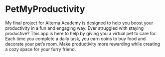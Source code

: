 # PetMyProductivity
My final project for Alterna Academy is designed to help you boost your productivity in a fun and engaging way. Ever struggled with staying productive? This app is here to help by giving you a virtual pet to care for. Each time you complete a daily task, you earn coins to buy food and decorate your pet’s room. Make productivity more rewarding while creating a cozy space for your furry friend.
